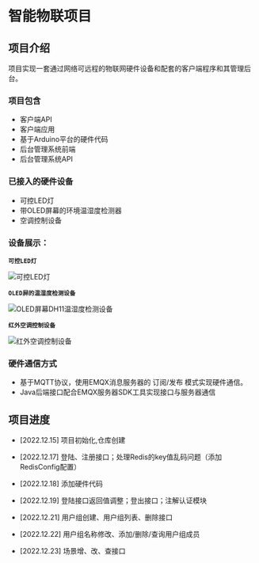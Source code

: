 # 智能物联项目

## 项目介绍

项目实现一套通过网络可远程的物联网硬件设备和配套的客户端程序和其管理后台。

### 项目包含

- 客户端API
- 客户端应用
- 基于Arduino平台的硬件代码
- 后台管理系统前端
- 后台管理系统API

### 已接入的硬件设备

- 可控LED灯
- 带OLED屏幕的环境温湿度检测器
- 空调控制设备

### 设备展示：

**`可控LED灯`**

![可控LED灯](https://github.com/qianzhikang/smart-iot/blob/main/images/led.jpeg)



**`OLED屏的温湿度检测设备`**

![OLED屏幕DH11温湿度检测设备](https://github.com/qianzhikang/smart-iot/blob/main/images/dh11.jpeg)



**`红外空调控制设备`**

![红外空调控制设备](https://github.com/qianzhikang/smart-iot/blob/main/images/ac.jpeg)



### 硬件通信方式

- 基于MQTT协议，使用EMQX消息服务器的 订阅/发布 模式实现硬件通信。
- Java后端接口配合EMQX服务器SDK工具实现接口与服务器通信



## 项目进度

- [2022.12.15] 项目初始化,仓库创建

- [2022.12.17] 登陆、注册接口；处理Redis的key值乱码问题（添加RedisConfig配置）

- [2022.12.18] 添加硬件代码

- [2022.12.19] 登陆接口返回值调整；登出接口；注解认证模块

- [2022.12.21] 用户组创建、用户组列表、删除接口

- [2022.12.22] 用户组名称修改、添加/删除/查询用户组成员

- [2022.12.23] 场景增、改、查接口
